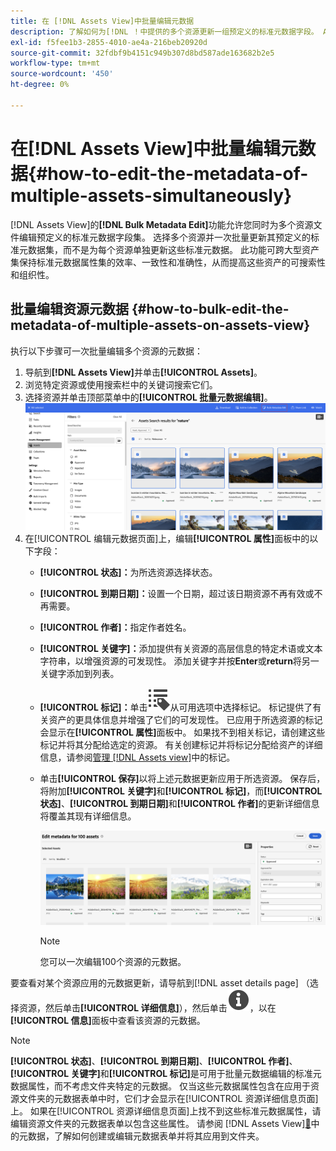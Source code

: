 ```yaml
---
title: 在 [!DNL Assets View]中批量编辑元数据
description: 了解如何为[!DNL ！中提供的多个资源更新一组预定义的标准元数据字段。 Assets视图]同时运行。
exl-id: f5fee1b3-2855-4010-ae4a-216beb20920d
source-git-commit: 32fdbf9b4151c949b307d8bd587ade163682b2e5
workflow-type: tm+mt
source-wordcount: '450'
ht-degree: 0%

---
```


# 在[!DNL Assets View]中批量编辑元数据{#how-to-edit-the-metadata-of-multiple-assets-simultaneously}

[!DNL Assets View]的&#x200B;**[!DNL Bulk Metadata Edit]**&#x200B;功能允许您同时为多个资源文件编辑预定义的标准元数据字段集。 选择多个资源并一次批量更新其预定义的标准元数据集，而不是为每个资源单独更新这些标准元数据。 此功能可跨大型资产集保持标准元数据属性集的效率、一致性和准确性，从而提高这些资产的可搜索性和组织性。

## 批量编辑资源元数据 {#how-to-bulk-edit-the-metadata-of-multiple-assets-on-assets-view}

执行以下步骤可一次批量编辑多个资源的元数据：

1. 导航到&#x200B;**[!DNL Assets View]**&#x200B;并单击&#x200B;**[!UICONTROL Assets]**。
1. 浏览特定资源或使用搜索栏中的关键词搜索它们。
1. 选择资源并单击顶部菜单中的&#x200B;**[!UICONTROL 批量元数据编辑]**。
   ![bulk-metadata-edit](/help/assets/assets/bulk-metadata-edit1.png)
1. 在[!UICONTROL 编辑元数据页面]上，编辑&#x200B;**[!UICONTROL 属性]**&#x200B;面板中的以下字段：
   * **[!UICONTROL 状态]：**&#x200B;为所选资源选择状态。
   * **[!UICONTROL 到期日期]：**&#x200B;设置一个日期，超过该日期资源不再有效或不再需要。
   * **[!UICONTROL 作者]：**&#x200B;指定作者姓名。
   * **[!UICONTROL 关键字]：**&#x200B;添加提供有关资源的高层信息的特定术语或文本字符串，以增强资源的可发现性。 添加关键字并按&#x200B;**Enter**&#x200B;或&#x200B;**return**&#x200B;将另一关键字添加到列表。
   * **[!UICONTROL 标记]：**&#x200B;单击![批量元数据编辑](/help/assets/assets/tags-icon.svg)从可用选项中选择标记。 标记提供了有关资产的更具体信息并增强了它们的可发现性。 已应用于所选资源的标记会显示在&#x200B;**[!UICONTROL 属性]**&#x200B;面板中。 如果找不到相关标记，请创建这些标记并将其分配给选定的资源。 有关创建标记并将标记分配给资产的详细信息，请参阅[管理 [!DNL Assets view]](/help/assets/tagging-management-assets-view.md)中的标记。
   * 单击&#x200B;**[!UICONTROL 保存]**&#x200B;以将上述元数据更新应用于所选资源。 保存后，将附加&#x200B;**[!UICONTROL 关键字]**&#x200B;和&#x200B;**[!UICONTROL 标记]**，而&#x200B;**[!UICONTROL 状态]**、**[!UICONTROL 到期日期]**&#x200B;和&#x200B;**[!UICONTROL 作者]**&#x200B;的更新详细信息将覆盖其现有详细信息。

     ![save-bulk-metadata-edit-properties](/help/assets/assets/save-bulk-metadata-edit-properties2.png)

     >[!NOTE]
     >
     >您可以一次编辑100个资源的元数据。

要查看对某个资源应用的元数据更新，请导航到[!DNL asset details page] （选择资源，然后单击&#x200B;**[!UICONTROL 详细信息]**），然后单击![批量元数据编辑](/help/assets/assets/info-icon-solid-black.svg)，以在&#x200B;**[!UICONTROL 信息]**&#x200B;面板中查看该资源的元数据。

>[!NOTE]
>
>**[!UICONTROL 状态]**、**[!UICONTROL 到期日期]**、**[!UICONTROL 作者]**、**[!UICONTROL 关键字]**&#x200B;和&#x200B;**[!UICONTROL 标记]**&#x200B;是可用于批量元数据编辑的标准元数据属性，而不考虑文件夹特定的元数据。 仅当这些元数据属性包含在应用于资源文件夹的元数据表单中时，它们才会显示在[!UICONTROL 资源详细信息页面]上。 如果在[!UICONTROL 资源详细信息页面]上找不到这些标准元数据属性，请编辑资源文件夹的元数据表单以包含这些属性。 请参阅 [!DNL Assets View][&#128279;](/help/assets/metadata-assets-view.md)中的元数据，了解如何创建或编辑元数据表单并将其应用到文件夹。

